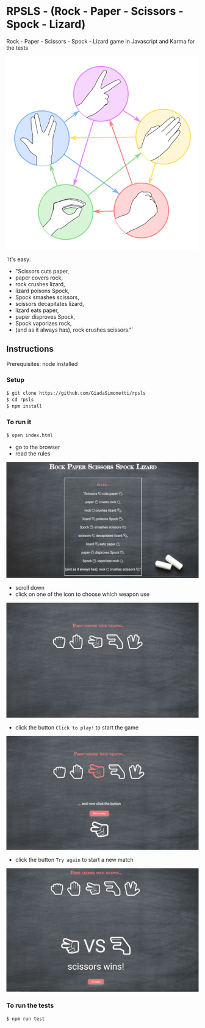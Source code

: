 # RPSLS - (Rock - Paper - Scissors - Spock - Lizard)

Rock - Paper - Scissors - Spock - Lizard game in Javascript and Karma for the tests

![RPSLS](./images/RPSLS.png?raw=true)

`It's easy:

* "Scissors cuts paper,
* paper covers rock,
* rock crushes lizard,
* lizard poisons Spock,
* Spock smashes scissors,
* scissors decapitates lizard,
* lizard eats paper,
* paper disproves Spock,
* Spock vaporizes rock,
* (and as it always has), rock crushes scissors."`


## Instructions

Prerequisites: node installed

### Setup

```sh
$ git clone https://github.com/GiadaSimonetti/rpsls
$ cd rpsls
$ npm install
```

### To run it

```sh
$ open index.html
```
- go to the browser
- read the rules

![rules](./images/rules.png?raw=true)
- scroll down
- click on one of the icon to choose which weapon use

![1](./images/1.png?raw=true)
- click the button `Click to play!` to start the game

![2](./images/2.png?raw=true)
- click the button `Try again` to start a new match

![3](./images/3.png?raw=true)



### To run the tests

```sh
$ npm run test
```
